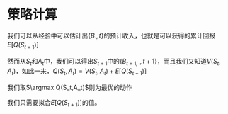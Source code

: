 # 策略计算

我们可以从经验中可以估计出$\{B_{·}, t\}$的预计收入，也就是可以获得的累计回报$E[Q(S_{t+1})]$

然而从$S_t$和$A_t$中，我们可以得出$S_{t+1}$中的$\{B_{t+1,·}, t+1\}$，而且我们又知道$V(S_t, A_t)$，如此一来，$Q(S_t,A_t) = V(S_t,A_t)+E[Q(S_{t+1})]$

我们取$\argmax Q(S_t,A_t)$则为最优的动作

我们只需要拟合$E[Q(S_{t+1})]$的值。
